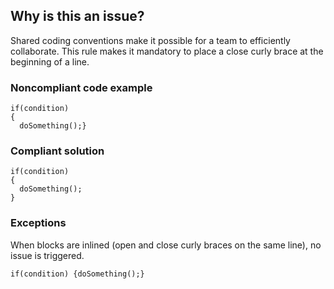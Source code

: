 ## Why is this an issue?

Shared coding conventions make it possible for a team to efficiently collaborate. This rule makes it mandatory to place a close curly brace at the
beginning of a line.

### Noncompliant code example

    if(condition)
    {
      doSomething();}

### Compliant solution

    if(condition)
    {
      doSomething();
    }

### Exceptions

When blocks are inlined (open and close curly braces on the same line), no issue is triggered.

    if(condition) {doSomething();}